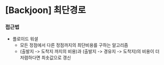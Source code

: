 # [Backjoon] 최단경로

### 접근법

-   플로이드 워셜
    -   모든 정점에서 다른 정점까지의 최단비용를 구하는 알고리즘
    -   (출발지 -> 도착지 까지의 비용)과 (출발지 -> 경유지 -> 도착지)의 비용이 더 저렴하다면 최솟값으로 갱신

